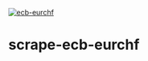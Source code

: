 [![ecb-eurchf](https://github.com/aledallas/ecb-eurchf/actions/workflows/main.yml/badge.svg)](https://github.com/aledallas/ecb-eurchf/actions/workflows/main.yml)

# scrape-ecb-eurchf
